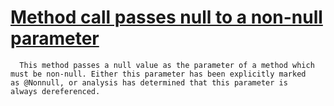 # [Method call passes null to a non-null parameter ](https://spotbugs.readthedocs.io/en/latest/bugDescriptions.html#NP_NONNULL_PARAM_VIOLATION)

      This method passes a null value as the parameter of a method which
    must be non-null. Either this parameter has been explicitly marked
    as @Nonnull, or analysis has determined that this parameter is
    always dereferenced.